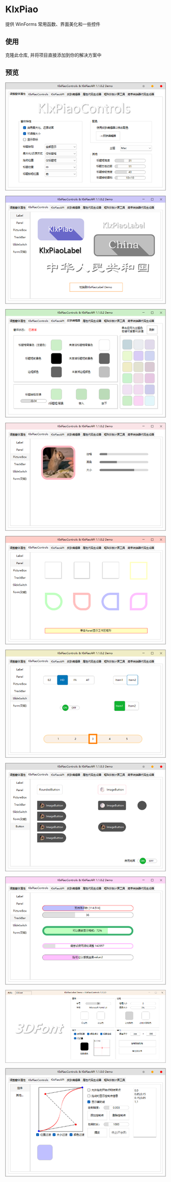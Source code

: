 # KlxPiao

提供 WinForms 常用函数、界面美化和一些控件

## 使用

克隆此仓库, 并将项目直接添加到你的解决方案中

## 预览

![home](screenshot/home.png)


![label](screenshot/label.png)


![theme](screenshot/theme.png)


![picturebox](screenshot/picturebox.png)


![panel](screenshot/panel.png)


![slideswitch](screenshot/slideswitch.png)


![button](screenshot/button.png)


![trackbar](screenshot/trackbar.png)


![labeldemo](screenshot/labeldemo.png)


![api_control](screenshot/api_control.png)

